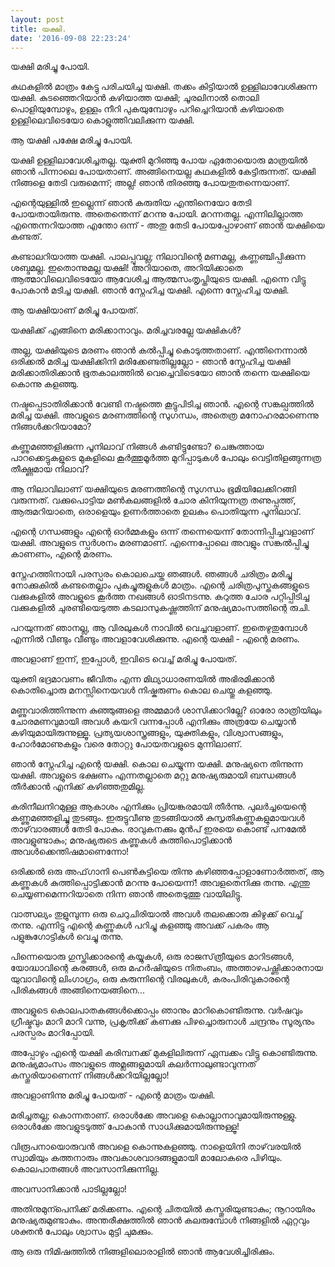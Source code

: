 ```yaml
---
layout: post
title: യക്ഷി.
date: '2016-09-08 22:23:24'
---
```


യക്ഷി മരിച്ചു പോയി.

കഥകളിൽ മാത്രം കേട്ടു പരിചയിച്ച യക്ഷി. തക്കം കിട്ടിയാൽ ഉള്ളിലാവേശിക്കുന്ന യക്ഷി. കുടഞ്ഞെറിയാൻ കഴിയാത്ത യക്ഷി; ചൂരലിനാൽ തൊലി പൊളിയുമ്പോഴും, ഉള്ളം നീറി പുകയുമ്പോഴും പറിച്ചെറിയാൻ കഴിയാതെ ഉള്ളിലെവിടെയോ കൊളുത്തിവലിക്കുന്ന യക്ഷി.

ആ യക്ഷി പക്ഷേ മരിച്ചു പോയി.

യക്ഷി ഉള്ളിലാവേശിച്ചതല്ല. യുക്തി മുറിഞ്ഞു പോയ ഏതോയൊരു മാത്രയിൽ ഞാൻ പിന്നാലെ പോയതാണ്. അങ്ങിനെയല്ല കഥകളിൽ കേട്ടിരുന്നത്. യക്ഷി നിങ്ങളെ തേടി വരുമെന്ന്; അല്ല! ഞാൻ തിരഞ്ഞു പോയതുതന്നെയാണ്.

എന്റെയുള്ളിൽ ഇല്ലെന്ന് ഞാൻ കരുതിയ എന്തിനെയോ തേടി പോയതായിരുന്നു. അതെന്തെന്ന് മറന്നു പോയി. മറന്നതല്ല. എന്നിലില്ലാത്ത എന്തെന്നറിയാത്ത എന്തോ ഒന്ന് - അതു തേടി പോയപ്പോഴാണ് ഞാൻ യക്ഷിയെ കണ്ടത്.

കണ്ടാലറിയാത്ത യക്ഷി. പാലപ്പൂവല്ല; നിലാവിന്റെ മണമല്ല, കണ്ണഞ്ചിപ്പിക്കുന്ന ശബ്ദമല്ല. ഇതൊന്നുമല്ല യക്ഷി! അറിയാതെ, അറിയിക്കാതെ ആത്മാവിലെവിടെയോ ആവേശിച്ച ആത്മസംതൃപ്തിയുടെ യക്ഷി. എന്നെ വിട്ടു പോകാൻ മടിച്ച യക്ഷി. ഞാൻ സ്നേഹിച്ച യക്ഷി. എന്നെ സ്നേഹിച്ച യക്ഷി.

ആ യക്ഷിയാണ് മരിച്ചു പോയത്.

യക്ഷിക്ക് എങ്ങിനെ മരിക്കാനാവും. മരിച്ചവരല്ലേ യക്ഷികൾ?

അല്ല, യക്ഷിയുടെ മരണം ഞാൻ കൽപ്പിച്ചു കൊടുത്തതാണ്. എന്തിനെന്നാൽ ഒരിക്കൽ മരിച്ച യക്ഷിക്കിനി മരിക്കേണ്ടതില്ലല്ലോ - ഞാൻ സ്നേഹിച്ച യക്ഷി മരിക്കാതിരിക്കാൻ ഭൂതകാലത്തിൽ വെച്ചെവിടെയോ ഞാൻ തന്നെ യക്ഷിയെ കൊന്നു കളഞ്ഞു.

നഷ്ടപ്പെടാതിരിക്കാൻ വേണ്ടി നഷ്ടത്തെ കൂട്ടുപിടിച്ച ഞാൻ. എന്റെ സങ്കല്പത്തിൽ മരിച്ച യക്ഷി. അവളുടെ മരണത്തിന്റെ സുഗന്ധം, അതെത്ര മനോഹരമാണെന്നു നിങ്ങൾക്കറിയാമോ?

കണ്ണുമഞ്ഞളിക്കുന്ന പൂനിലാവ് നിങ്ങൾ കണ്ടിട്ടുണ്ടോ? ചെങ്കുത്തായ പാറക്കെട്ടുകളുടെ മുകളിലെ കൂർത്തുമൂർത്ത മുറിപ്പാടുകൾ പോലും വെട്ടിതിളങ്ങുന്നത്ര തീക്ഷ്ണമായ നിലാവ്?

ആ നിലാവിലാണ് യക്ഷിയുടെ മരണത്തിന്റെ സുഗന്ധം ഭൂമിയിലേക്കിറങ്ങി വരുന്നത്. വക്കുപൊട്ടിയ മൺകലങ്ങളിൽ ചോര കിനിയുന്നത്ര തണുപ്പത്ത്, ആരുമറിയാതെ, ഒരാളെയും ഉണർത്താതെ ഉലകം പൊതിയുന്ന പൂനിലാവ്.

എന്റെ ഗന്ധങ്ങളും എന്റെ ഓർമ്മകളും ഒന്ന് തന്നെയെന്ന് തോന്നിപ്പിച്ചവളാണ് യക്ഷി. അവളുടെ സ്പർശനം മരണമാണ്. എന്നെപ്പോലെ അവളും സങ്കൽപ്പിച്ചു കാണണം, എന്റെ മരണം.

സ്നേഹത്തിനായി പരസ്പരം കൊലചെയ്ത ഞങ്ങൾ. ഞങ്ങൾ ചരിത്രം മരിച്ചു നോക്കുകിൽ കണ്ടതെല്ലാം പുകച്ചുരുളുകൾ മാത്രം. എന്റെ ചരിത്രപുസ്തകങ്ങളുടെ വക്കുകളിൽ അവളുടെ കൂർത്ത നഖങ്ങൾ ഓടിനടന്നു. കറുത്ത ചോര പറ്റിപ്പിടിച്ച വക്കുകളിൽ ചുരണ്ടിയെടുത്ത കടലാസുകഷ്ണത്തിന് മനുഷ്യമാംസത്തിന്റെ രുചി.

പറയുന്നത് ഞാനല്ല, ആ വിരലുകൾ നാവിൽ വെച്ചവളാണ്. ഇതെഴുതുമ്പോൾ എന്നിൽ വീണ്ടും വീണ്ടും അവളാവേശിക്കുന്നു. എന്റെ യക്ഷി - എന്റെ മരണം.

അവളാണ് ഇന്ന്, ഇപ്പോൾ, ഇവിടെ വെച്ച് മരിച്ചു പോയത്.

യുക്തി ഭദ്രമാവണം ജീവിതം എന്ന മിഥ്യാധാരണയിൽ അഭിരമിക്കാൻ കൊതിച്ചൊരു മനസ്സിനെയവൾ നിഷ്കരുണം കൊല ചെയ്തു കളഞ്ഞു.

മണ്ണുവാരിത്തിന്നുന്ന കുഞ്ഞുങ്ങളെ അമ്മമാർ ശാസിക്കാറില്ലേ? ഓരോ രാത്രിയിലും ചോരമണവുമായി അവൾ കയറി വന്നപ്പോൾ എനിക്കും അത്രയേ ചെയ്യാൻ കഴിയുമായിരുന്നുള്ളൂ. പ്രത്യയശാസ്ത്രങ്ങളും, യുക്തികളും, വിശ്വാസങ്ങളും, ഹോർമോണുകളും വരെ തോറ്റു പോയതവളുടെ മുന്നിലാണ്.

ഞാൻ സ്നേഹിച്ച എന്റെ യക്ഷി. കൊല ചെയ്യുന്ന യക്ഷി. മനുഷ്യനെ തിന്നുന്ന യക്ഷി. അവളുടെ ഭക്ഷണം എന്നതല്ലാതെ മറ്റു മനുഷ്യരുമായി ബന്ധങ്ങൾ തീർക്കാൻ എനിക്ക് കഴിഞ്ഞതുമില്ല.

കരിനീലനിറമുള്ള ആകാശം എനിക്കും പ്രിയങ്കരമായി തീർന്നു. പുലർച്ചയെന്റെ കണ്ണുമഞ്ഞളിച്ചു തുടങ്ങും. ഇരുട്ടുവീണു തുടങ്ങിയാൽ കുസൃതികണ്ണുകളുമായവൾ താഴ്‌വാരങ്ങൾ തേടി പോകും. രാവുകനക്കും മുൻപ് ഇരയെ കൊണ്ട് പനമേൽ അവളുണ്ടാകും; മനുഷ്യരുടെ കണ്ണുകൾ കുത്തിപൊട്ടിക്കാൻ അവൾക്കെന്തിഷമാണെന്നോ!

ഒരിക്കൽ ഒരു അഫ്‌ഗാനി പെൺകുട്ടിയെ തിന്നു കഴിഞ്ഞപ്പോളാണോർത്തത്, ആ കണ്ണുകൾ കുത്തിപ്പൊട്ടിക്കാൻ മറന്നു പോയെന്ന്! അവളതെനിക്കു തന്നു. എന്തു ചെയ്യണമെന്നറിയാതെ നിന്ന ഞാൻ അതെടുത്തു വായിലിട്ടു.

വാത്സല്യം തുളുമ്പുന്ന ഒരു ചെറുചിരിയാൽ അവൾ തലക്കൊരു കിഴുക്ക് വെച്ച് തന്നു. എന്നിട്ടു എന്റെ കണ്ണുകൾ പറിച്ചു കളഞ്ഞു അവക്ക് പകരം ആ പളുങ്കുഗോട്ടികൾ വെച്ചു തന്നു.

പിന്നെയൊരു ഗുസ്തിക്കാരന്റെ കയ്യുകൾ, ഒരു രാജസ്‌ത്രീയുടെ മാറിടങ്ങൾ, യോദ്ധാവിന്റെ കരങ്ങൾ, ഒരു മഹർഷിയുടെ നിതംബം, അത്താഴപഷ്ണിക്കാരനായ യുവാവിന്റെ ലിംഗാഗ്രം, ഒരു കുരുന്നിന്റെ വിരലുകൾ, കരംപിരിവുകാരന്റെ പിരികങ്ങൾ അങ്ങിനെയങ്ങിനെ...

അവളുടെ കൊലപാതകങ്ങൾക്കൊപ്പം ഞാനും മാറികൊണ്ടിരുന്നു. വർഷവും ഗ്രീഷ്മവും മാറി മാറി വന്നു, പ്രകൃതിക്ക് കണക്കു പിഴച്ചൊരുനാൾ ചന്ദ്രനും സൂര്യനും പരസ്പരം മാറിപ്പോയി.

അപ്പോഴും എന്റെ യക്ഷി കരിമ്പനക്ക് മുകളിലിരുന്ന് ഏമ്പക്കം വിട്ടു കൊണ്ടിരുന്നു. മനുഷ്യമാംസം അവളുടെ അമ്ലങ്ങളുമായി കലർന്നാലുണ്ടാവുന്നത് കസ്തൂരിയാണെന്ന് നിങ്ങൾക്കറിയില്ലല്ലോ!

അവളാണിന്നു മരിച്ചു പോയത് - എന്റെ മാത്രം യക്ഷി.

മരിച്ചതല്ല; കൊന്നതാണ്. ഒരാൾക്കേ അവളെ കൊല്ലാനാവുമായിരുന്നുള്ളു. ഒരാൾക്കേ അവളുടടുത്ത് പോകാൻ സാധിക്കുമായിരുന്നുള്ളൂ!

വിരൂപനായൊരുവൻ അവളെ കൊന്നുകളഞ്ഞു. നാളെയിനി താഴ്‌വരയിൽ സ്വാമിയും കത്തനാരും അവകാശവാദങ്ങളുമായി മാലോകരെ പിഴിയും. കൊലപാതങ്ങൾ അവസാനിക്കുന്നില്ല.

അവസാനിക്കാൻ പാടില്ലല്ലോ!

അതിനുമുന്പെനിക്ക് മരിക്കണം. എന്റെ ചിതയിൽ കസ്തൂരിയുണ്ടാകും; നൂറായിരം മനുഷ്യരുമുണ്ടാകും. അന്തരീക്ഷത്തിൽ ഞാൻ കലരുമ്പോൾ നിങ്ങളിൽ ഏറ്റവും ശക്തൻ പോലും ശ്വാസം മുട്ടി ചുമക്കും.

ആ ഒരു നിമിഷത്തിൽ നിങ്ങളിലൊരാളിൽ ഞാൻ ആവേശിച്ചിരിക്കും.


